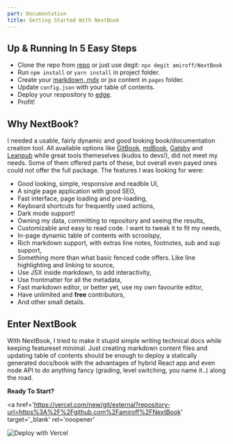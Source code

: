 ```yaml
---
part: Documentation
title: Getting Started With NextBook
---
```


## Up & Running In 5 Easy Steps

- Clone the repo from [repo](https://github.com/amiroff/NextBook) or just use degit: `npx degit amiroff/NextBook`
- Run `npm install` or `yarn install` in project folder.
- Create your [markdown, mdx](/documentation/markdown) or jsx content in `pages` folder.
- Update `config.json` with your table of contents.
- Deploy your respository to [edge](https://vercel.com/new).
- Profit!

## Why NextBook? 

I needed a usable, fairly dynamic and good looking book/documentation creation tool. All available options like [GitBook](https://www.gitbook.com/), [mdBook](https://rust-lang.github.io/mdBook/), [Gatsby](https://www.gatsbyjs.com/) and [Leanpub](https://leanpub.com/) while great tools themeselves (kudos to devs!), did not meet my needs. Some of them offered parts of these, but overall even payed ones could not offer the full package. The features I was looking for were:

- Good looking, simple, responsive and readble UI,
- A single page application with good SEO,
- Fast interface, page loading and pre-loading,
- Keyboard shortcuts for frequently used actions,
- Dark mode support!
- Owning my data, committing to repository and seeing the results,
- Customizable and easy to read code. I want to tweak it to fit my needs,
- In-page dynamic table of contents with scroolspy,
- Rich markdown support, with extras line notes, footnotes, sub and sup support,
- Something more than what basic fenced code offers. Like line highlighting and linking to source,
- Use JSX inside markdown, to add interactivity,
- Use frontmatter for all the metadata,
- Fast markdown editor, or better yet, use my own favourite editor,
- Have unlimited and **free** contributors,
- And other small details.

## Enter NextBook

With NextBook, I tried to make it stupid simple writing technical docs while keeping featureset minimal. Just creating markdown content files and updating table of contents should be enough to deploy a statically generated docs/book with the advantages of hybrid React app and even node API to do anything fancy (grading, level switching, you name it..) along the road.

**Ready To Start?**

<a
  href='https://vercel.com/new/git/external?repository-url=https%3A%2F%2Fgithub.com%2Famiroff%2FNextBook'
  target='_blank'
  rel='noopener'
>
  <img src='https://vercel.com/button' alt='Deploy with Vercel' className='raw' />
</a>

